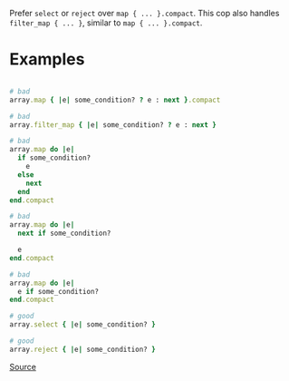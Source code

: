 
Prefer `select` or `reject` over `map { ... }.compact`.
This cop also handles `filter_map { ... }`, similar to `map { ... }.compact`.

# Examples

```ruby

# bad
array.map { |e| some_condition? ? e : next }.compact

# bad
array.filter_map { |e| some_condition? ? e : next }

# bad
array.map do |e|
  if some_condition?
    e
  else
    next
  end
end.compact

# bad
array.map do |e|
  next if some_condition?

  e
end.compact

# bad
array.map do |e|
  e if some_condition?
end.compact

# good
array.select { |e| some_condition? }

# good
array.reject { |e| some_condition? }
```

[Source](http://www.rubydoc.info/gems/rubocop/RuboCop/Cop/Style/MapCompactWithConditionalBlock)